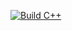 [![Build C++](https://github.com/mbridgnell/430Ex6/actions/workflows/actions.yml/badge.svg)](https://github.com/mbridgnell/430Ex6/actions/workflows/actions.yml)
